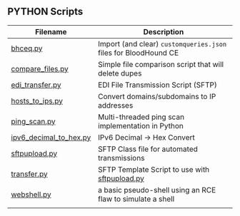## PYTHON Scripts

| Filename        | Description                                                                          |
|-----------------|--------------------------------------------------------------------------------------|
| [bhceq.py](https://github.com/burmat/burmatscripts/blob/master/python/bhceq) | Import (and clear) `customqueries.json` files for BloodHound CE | 
| [compare_files.py](https://github.com/burmat/burmatscripts/blob/master/python/compare_files.py) | Simple file comparison script that will delete dupes | 
| [edi_transfer.py](https://github.com/burmat/burmatscripts/blob/master/python/edi_transfer.py) | EDI File Transmission Script (SFTP) |
| [hosts_to_ips.py](https://github.com/burmat/burmatscripts/blob/master/python/hosts_to_ips.py) | Convert domains/subdomains to IP addresses |
| [ping_scan.py](https://github.com/burmat/burmatscripts/blob/master/python/ping_scan.py) | Multi-threaded ping scan implementation in Python |
| [ipv6_decimal_to_hex.py](https://github.com/burmat/burmatscripts/blob/master/python/ipv6_decimal_to_hex.py) | IPv6 Decimal -> Hex Convert  |
| [sftpupload.py](https://github.com/burmat/burmatscripts/blob/master/python/sftpupload.py) | SFTP Class file for automated transmissions |
| [transfer.py](https://github.com/burmat/burmatscripts/blob/master/python/transfer.py)  | SFTP Template Script to use with [sftpupload.py](https://github.com/burmat/burmatscripts/blob/master/python/sftpupload.py) |
| [webshell.py](https://github.com/burmat/burmatscripts/blob/master/python/webshell.py) | a basic pseudo-shell using an RCE flaw to simulate a shell |
|   |   |

